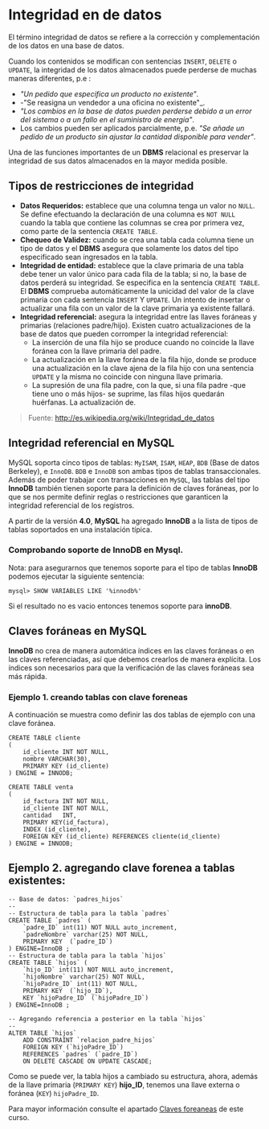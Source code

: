 Integridad en de datos
====================================================

El término integridad de datos se refiere a la corrección y complementación de los datos en una base de datos. 

Cuando los contenidos se modifican con sentencias `INSERT`, `DELETE` o `UPDATE`, la integridad de los datos almacenados puede perderse de muchas maneras diferentes, p.e :

 - _"Un pedido que especifica un producto no existente"_.
 - -"Se reasigna un vendedor a una oficina no existente"_.
 - _"Los cambios en la base de datos pueden perderse debido a un error del sistema o a un fallo en el suministro de energía"_.
 - Los cambios pueden ser aplicados parcialmente, p.e. _"Se añade un pedido de un producto sin ajustar la cantidad disponible para vender"_.

Una de las funciones importantes de un **DBMS** relacional es preservar la integridad de sus datos almacenados en la mayor medida posible.

## Tipos de restricciones de integridad
 - **Datos Requeridos:** establece que una columna tenga un valor no `NULL`. Se define efectuando la declaración de una columna es `NOT NULL` cuando la tabla que contiene las columnas se crea por primera vez, como parte de la sentencia `CREATE TABLE`.
 - **Chequeo de Validez:** cuando se crea una tabla cada columna tiene un tipo de datos y el **DBMS** asegura que solamente los datos del tipo especificado sean ingresados en la tabla.
 - **Integridad de entidad:** establece que la clave primaria de una tabla debe tener un valor único para cada fila de la tabla; si no, la base de datos perderá su integridad. Se especifica en la sentencia `CREATE TABLE`. El **DBMS** comprueba automáticamente la unicidad del valor de la clave primaria con cada sentencia `INSERT` Y `UPDATE`. Un intento de insertar o actualizar una fila con un valor de la clave primaria ya existente fallará.
 - **Integridad referencial:** asegura la integridad entre las llaves foráneas y primarias (relaciones padre/hijo). Existen cuatro actualizaciones de la base de datos que pueden corromper la integridad referencial:
   - La inserción de una fila hijo se produce cuando no coincide la llave foránea con la llave primaria del padre.
   - La actualización en la llave foránea de la fila hijo, donde se produce una actualización en la clave ajena de la fila hijo con una sentencia `UPDATE` y la misma no coincide con ninguna llave primaria.
   - La supresión de una fila padre, con la que, si una fila padre -que tiene uno o más hijos- se suprime, las filas hijos quedarán huérfanas.
La actualización de.

>Fuente: <http://es.wikipedia.org/wiki/Integridad_de_datos>


##  Integridad referencial en MySQL

MySQL soporta cinco tipos de tablas: `MyISAM`, `ISAM`, `HEAP`, `BDB` (Base de datos Berkeley), e `InnoDB`. `BDB` e `InnoDB` son ambas tipos de tablas transaccionales. Además de poder trabajar con transacciones en `MySQL`, las tablas del tipo **InnoDB** también tienen soporte para la definición de claves foráneas, por lo que se nos permite definir reglas o restricciones que garanticen la integridad referencial de los registros.

A partir de la versión **4.0**, **MySQL** ha agregado **InnoDB** a la lista de tipos de tablas soportados en una instalación típica.

### Comprobando soporte de InnoDB en Mysql.

Nota: para asegurarnos que tenemos soporte para el tipo de tablas **InnoDB** podemos ejecutar la siguiente sentencia:

	mysql> SHOW VARIABLES LIKE '%innodb%'

Si el resultado no es vacio entonces tenemos soporte para **innoDB**.



## Claves foráneas en MySQL

**InnoDB** no crea de manera automática índices en las claves foráneas o en las claves referenciadas, así que debemos crearlos de manera explícita. Los índices son necesarios para que la verificación de las claves foráneas sea más rápida.

### Ejemplo 1. creando tablas con clave foreneas
A continuación se muestra como definir las dos tablas de ejemplo con una clave foránea.

	CREATE TABLE cliente
	(
	    id_cliente INT NOT NULL,
	    nombre VARCHAR(30),
	    PRIMARY KEY (id_cliente)
	) ENGINE = INNODB;
	
	CREATE TABLE venta
	(
	    id_factura INT NOT NULL,
	    id_cliente INT NOT NULL,
	    cantidad   INT,
	    PRIMARY KEY(id_factura),
	    INDEX (id_cliente),
	    FOREIGN KEY (id_cliente) REFERENCES cliente(id_cliente)
	) ENGINE = INNODB;

<h2 id='agregando-clave-a-tablas-existentes'>Ejemplo 2. agregando clave forenea a tablas existentes:</h2>

	-- Base de datos: `padres_hijos`
	--
	-- Estructura de tabla para la tabla `padres`
	CREATE TABLE `padres` (
		`padre_ID` int(11) NOT NULL auto_increment,
		`padreNombre` varchar(25) NOT NULL,
		PRIMARY KEY  (`padre_ID`)
	) ENGINE=InnoDB ;
	-- Estructura de tabla para la tabla `hijos`
	CREATE TABLE `hijos` (
		`hijo_ID` int(11) NOT NULL auto_increment,
		`hijoNombre` varchar(25) NOT NULL,
		`hijoPadre_ID` int(11) NOT NULL,
		PRIMARY KEY  (`hijo_ID`),
		KEY `hijoPadre_ID` (`hijoPadre_ID`)
	) ENGINE=InnoDB ;
	
	-- Agregando referencia a posterior en la tabla `hijos`
	--
	ALTER TABLE `hijos`
		ADD CONSTRAINT `relacion_padre_hijos`
		FOREIGN KEY (`hijoPadre_ID`)
		REFERENCES `padres` (`padre_ID`)
		ON DELETE CASCADE ON UPDATE CASCADE;


Como se puede ver, la tabla hijos a cambiado su estructura, ahora, además de la llave primaria (`PRIMARY KEY`) **hijo_ID**, tenemos una llave externa o foránea (`KEY`) `hijoPadre_ID`.

Para mayor información consulte  el apartado [Claves foreaneas](claves-foreaneas.html) de este curso.


